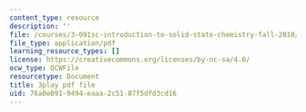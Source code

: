 ```yaml
---
content_type: resource
description: ''
file: /courses/3-091sc-introduction-to-solid-state-chemistry-fall-2010/76a0e0919494eaaa2c5187f5dfd3cd16_h1dWUja7_5A.pdf
file_type: application/pdf
learning_resource_types: []
license: https://creativecommons.org/licenses/by-nc-sa/4.0/
ocw_type: OCWFile
resourcetype: Document
title: 3play pdf file
uid: 76a0e091-9494-eaaa-2c51-87f5dfd3cd16
---
```


